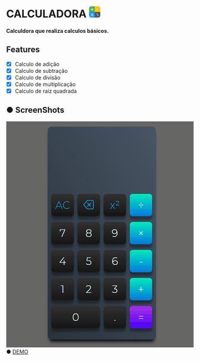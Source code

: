 # CALCULADORA <img src="Images/calculator.png" width="30">
#### Calculdora que realiza calculos básicos.
## Features
- [x] Calculo de adição
- [x] Calculo de subtração
- [x] Calculo de divisão
- [x] Calculo de multiplicação
- [x] Calculo de raiz quadrada

## ● ScreenShots 
<img src="Images/Animação.gif">
● <a href='https://andersonbones.github.io/Calculator-app/'>DEMO</a>

